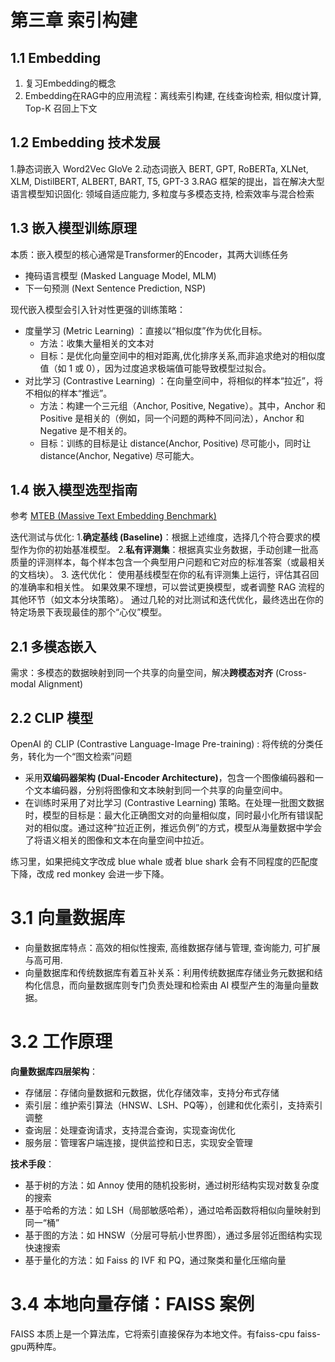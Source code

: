 # 第三章 索引构建

## 1.1 Embedding
1. 复习Embedding的概念
2. Embedding在RAG中的应用流程：离线索引构建, 在线查询检索, 相似度计算, Top-K 召回上下文

## 1.2 Embedding 技术发展
1.静态词嵌入 Word2Vec GloVe
2.动态词嵌入 BERT, GPT, RoBERTa, XLNet, XLM, DistilBERT, ALBERT, BART, T5, GPT-3
3.RAG 框架的提出，旨在解决大型语言模型知识固化: 领域自适应能力, 多粒度与多模态支持, 检索效率与混合检索

## 1.3 嵌入模型训练原理
本质：嵌入模型的核心通常是Transformer的Encoder，其两大训练任务
- 掩码语言模型 (Masked Language Model, MLM)
- 下一句预测 (Next Sentence Prediction, NSP)

现代嵌入模型会引入针对性更强的训练策略：
- 度量学习 (Metric Learning) ：直接以“相似度”作为优化目标。
  - 方法：收集大量相关的文本对
  - 目标：是优化向量空间中的相对距离,优化排序关系,而非追求绝对的相似度值（如 1 或 0），因为过度追求极端值可能导致模型过拟合。
- 对比学习 (Contrastive Learning) ：在向量空间中，将相似的样本“拉近”，将不相似的样本“推远”。
  - 方法：构建一个三元组（Anchor, Positive, Negative）。其中，Anchor 和 Positive 是相关的（例如，同一个问题的两种不同问法），Anchor 和 Negative 是不相关的。
  - 目标：训练的目标是让 distance(Anchor, Positive) 尽可能小，同时让 distance(Anchor, Negative) 尽可能大。

## 1.4 嵌入模型选型指南
参考 [MTEB (Massive Text Embedding Benchmark) ](https://huggingface.co/spaces/mteb/leaderboard)

迭代测试与优化: 
1.**确定基线 (Baseline)**：根据上述维度，选择几个符合要求的模型作为你的初始基准模型。
2.**私有评测集**：根据真实业务数据，手动创建一批高质量的评测样本，每个样本包含一个典型用户问题和它对应的标准答案（或最相关的文档块）。
3. 迭代优化：
使用基线模型在你的私有评测集上运行，评估其召回的准确率和相关性。
如果效果不理想，可以尝试更换模型，或者调整 RAG 流程的其他环节（如文本分块策略）。
通过几轮的对比测试和迭代优化，最终选出在你的特定场景下表现最佳的那个“心仪”模型。

## 2.1 多模态嵌入
需求：多模态的数据映射到同一个共享的向量空间，解决**跨模态对齐** (Cross-modal Alignment) 

## 2.2 CLIP 模型
OpenAI 的 CLIP (Contrastive Language-Image Pre-training) : 将传统的分类任务，转化为一个“图文检索”问题
- 采用**双编码器架构 (Dual-Encoder Architecture)**，包含一个图像编码器和一个文本编码器，分别将图像和文本映射到同一个共享的向量空间中。
- 在训练时采用了对比学习 (Contrastive Learning) 策略。在处理一批图文数据时，模型的目标是：最大化正确图文对的向量相似度，同时最小化所有错误配对的相似度。通过这种“拉近正例，推远负例”的方式，模型从海量数据中学会了将语义相关的图像和文本在向量空间中拉近。

练习里，如果把纯文字改成 blue whale 或者 blue shark 会有不同程度的匹配度下降，改成 red monkey 会进一步下降。

# 3.1 向量数据库
- 向量数据库特点：高效的相似性搜索, 高维数据存储与管理, 查询能力, 可扩展与高可用. 
- 向量数据库和传统数据库有着互补关系：利用传统数据库存储业务元数据和结构化信息，而向量数据库则专门负责处理和检索由 AI 模型产生的海量向量数据。

# 3.2 工作原理
**向量数据库四层架构**：
- 存储层：存储向量数据和元数据，优化存储效率，支持分布式存储
- 索引层：维护索引算法（HNSW、LSH、PQ等），创建和优化索引，支持索引调整
- 查询层：处理查询请求，支持混合查询，实现查询优化
- 服务层：管理客户端连接，提供监控和日志，实现安全管理

**技术手段**：
- 基于树的方法：如 Annoy 使用的随机投影树，通过树形结构实现对数复杂度的搜索
- 基于哈希的方法：如 LSH（局部敏感哈希），通过哈希函数将相似向量映射到同一“桶”
- 基于图的方法：如 HNSW（分层可导航小世界图），通过多层邻近图结构实现快速搜索
- 基于量化的方法：如 Faiss 的 IVF 和 PQ，通过聚类和量化压缩向量

# 3.4 本地向量存储：FAISS 案例
FAISS 本质上是一个算法库，它将索引直接保存为本地文件。有faiss-cpu faiss-gpu两种库。

